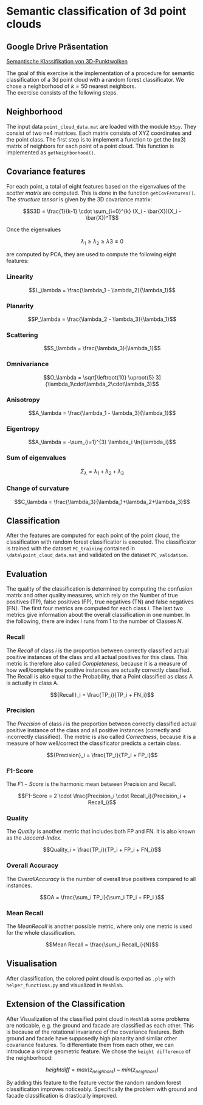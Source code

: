 # Semantic classification of 3d point clouds

## Google Drive Präsentation
[Semantische Klassifikation von 3D-Punktwolken](https://docs.google.com/presentation/d/1Az53VhTfEZDUxxQgWjQuA3IHnuoYhAEemqrziNHTCFU/edit?usp=sharing)

The goal of this exercise is the implementation of a procedure for semantic classification of a 3d point cloud with a random forest classificator.
We chose a neighborhood of $k=50$ nearest neighbors.<br>
The exercise consists of the following steps.

## Neighborhood
The input data `point_cloud_data.mat` are loaded with the module `h5py`. They consist of two nx4 matrices.
Each matrix consists of XYZ coordinates and the point class. The first step is to implement a function to get the (nx3) matrix of neighbors for each point of a point cloud.
This function is implemented as `getNeighborhood()`.

## Covariance features
For each point, a total of eight features based on the eigenvalues of the *scatter matrix* are computed. This is done in the function `getCovFeatures()`.
The *structure tensor* is given by the 3D covariance matrix:
```math
S3D = \frac{1}{k-1} \cdot \sum_{i=0}^{k} (X_i - \bar{X})(X_i - \bar{X})^T
```
Once the eigenvalues
```math
\lambda_1 \geq \lambda_2 \geq \lambda3 \geq 0
```
are computed by PCA, they are used to compute the following eight features:

### Linearity
```math
L_\lambda = \frac{\lambda_1 - \lambda_2}{\lambda_1}
```

### Planarity
```math
P_\lambda = \frac{\lambda_2 - \lambda_3}{\lambda_1}
```

### Scattering
```math
S_\lambda = \frac{\lambda_3}{\lambda_1}
```

### Omnivariance
```math
O_\lambda = \sqrt[\leftroot{10} \uproot{5} 3]{\lambda_1\cdot\lambda_2\cdot\lambda_3}
```

### Anisotropy
```math
A_\lambda = \frac{\lambda_1 - \lambda_3}{\lambda_1}
```

### Eigentropy
```math
A_\lambda = -\sum_{i=1}^{3} \lambda_i \ln{\lambda_i}
```

### Sum of eigenvalues
```math
\Sigma_\lambda = \lambda_1 + \lambda_2 + \lambda_3
```

### Change of curvature
```math
C_\lambda = \frac{\lambda_3}{\lambda_1+\lambda_2+\lambda_3}
```

## Classification
After the features are computed for each point of the point cloud, the classification with random forest classificatior is executed.
The classificator is trained with the dataset `PC_training` contained in `\data\point_cloud_data.mat` and validated on the dataset `PC_validation`.

## Evaluation
The quality of the classification is determined by computing the confusion matrix and other quality measures, which rely on the Number of true positives (TP), false positives (FP), true negatives (TN) and false negatives (FN).
The first four metrics are computed for each class $i$. The last two metrics give information about the overall classification in one number. In the following, there are index $i$ runs from $1$ to the number of Classes $N$.

### Recall
The $Recall$ of class $i$ is the proportion between correctly classified actual positive instances of the class and all actual positives for this class. This metric is therefore also called *Completeness*, because it is a measure of how well/complete the positive instances are actually correctly classified. The Recall is also equal to the Probability, that a Point classified as class A is actually in class A.
```math
{Recall}_i = \frac{TP_i}{TP_i + FN_i}
```

### Precision
The $Precision$ of class $i$ is the proportion between correctly classified actual positive instance of the class and all positive instances (correctly and incorrectly classified). The metric is also called *Correctness*, because it is a measure of how well/correct the classificator predicts a certain class.
```math
{Precision}_i = \frac{TP_i}{TP_i + FP_i}
```

### F1-Score
The $F1-Score$ is the harmonic mean between Precision and Recall. 
```math
F1-Score = 2 \cdot \frac{Precision_i \cdot Recall_i}{Precision_i + Recall_i}
```

### Quality
The $Quality$ is another metric that includes both FP and FN. It is also known as the *Jaccard-Index*.
```math
Quality_i = \frac{TP_i}{TP_i + FP_i + FN_i}
```

### Overall Accuracy
The $Overall Accuracy$ is the number of overall true positives compared to all instances.
```math
OA = \frac{\sum_i TP_i}{\sum_i TP_i + FP_i }
```

### Mean Recall
The $Mean Recall$ is another possible metric, where only one metric is used for the whole classification.
```math
Mean Recall = \frac{\sum_i Recall_i}{N}
```

## Visualisation
After classification, the colored point cloud is exported as `.ply` with `helper_functions.py` and visualized in `Meshlab`.

## Extension of the Classification
After Visualization of the classified point cloud in `Meshlab` some problems are noticable, e.g. the ground and facade are classified as each other. This is because of the rotational invariance of the covariance features. Both ground and facade have supposedly high planarity and similar other covariance features. To differentiate them from each other, we can introduce a simple geometric feature. We chose the `height difference` of the neighborhood:

```math
height diff = max(z_{neighbors}) - min(z_{neighbors})
```
By adding this feature to the feature vector the random random forest classification improves noticeably. Specifically the problem with ground and facade classification is drastically improved.
